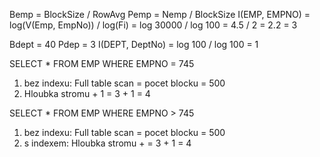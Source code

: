Bemp = BlockSize / RowAvg
Pemp = Nemp / BlockSize
I(EMP, EMPNO) = log(V(Emp, EmpNo)) / log(Fi) = log 30000 / log 100 = 4.5 / 2 = 2.2 = 3

Bdept = 40
Pdep = 3
I(DEPT, DeptNo) = log 100 / log 100 = 1

SELECT * FROM EMP WHERE EMPNO = 745
1. bez indexu: Full table scan = pocet blocku = 500
2. Hloubka stromu + 1 = 3 + 1 = 4

SELECT * FROM EMP WHERE EMPNO > 745
1. bez indexu: Full table scan = pocet blocku = 500
2. s indexem: Hloubka stromu +  = 3 + 1 = 4